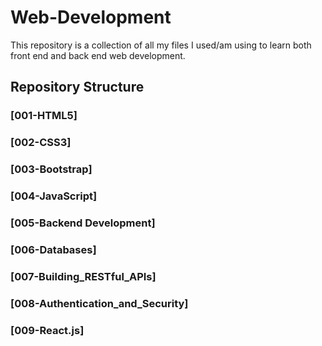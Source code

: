 # Web-Development
This repository is a collection of all my files I used/am using to learn both front end and back end web development.

## Repository Structure
### [001-HTML5]

### [002-CSS3]

### [003-Bootstrap]

### [004-JavaScript]

### [005-Backend Development]

### [006-Databases]

### [007-Building_RESTful_APIs]

### [008-Authentication_and_Security]

### [009-React.js]

